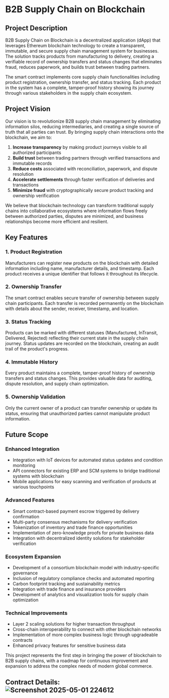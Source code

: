 # B2B Supply Chain on Blockchain

## Project Description

B2B Supply Chain on Blockchain is a decentralized application (dApp) that leverages Ethereum blockchain technology to create a transparent, immutable, and secure supply chain management system for businesses. The solution tracks products from manufacturing to delivery, creating a verifiable record of ownership transfers and status changes that eliminates fraud, reduces paperwork, and builds trust between trading partners.

The smart contract implements core supply chain functionalities including product registration, ownership transfer, and status tracking. Each product in the system has a complete, tamper-proof history showing its journey through various stakeholders in the supply chain ecosystem.

## Project Vision

Our vision is to revolutionize B2B supply chain management by eliminating information silos, reducing intermediaries, and creating a single source of truth that all parties can trust. By bringing supply chain interactions onto the blockchain, we aim to:

1. **Increase transparency** by making product journeys visible to all authorized participants
2. **Build trust** between trading partners through verified transactions and immutable records
3. **Reduce costs** associated with reconciliation, paperwork, and dispute resolution
4. **Accelerate settlements** through faster verification of deliveries and transactions
5. **Minimize fraud** with cryptographically secure product tracking and ownership verification

We believe that blockchain technology can transform traditional supply chains into collaborative ecosystems where information flows freely between authorized parties, disputes are minimized, and business relationships become more efficient and resilient.

## Key Features

### 1. Product Registration
Manufacturers can register new products on the blockchain with detailed information including name, manufacturer details, and timestamp. Each product receives a unique identifier that follows it throughout its lifecycle.

### 2. Ownership Transfer
The smart contract enables secure transfer of ownership between supply chain participants. Each transfer is recorded permanently on the blockchain with details about the sender, receiver, timestamp, and location.

### 3. Status Tracking
Products can be marked with different statuses (Manufactured, InTransit, Delivered, Rejected) reflecting their current state in the supply chain journey. Status updates are recorded on the blockchain, creating an audit trail of the product's progress.

### 4. Immutable History
Every product maintains a complete, tamper-proof history of ownership transfers and status changes. This provides valuable data for auditing, dispute resolution, and supply chain optimization.

### 5. Ownership Validation
Only the current owner of a product can transfer ownership or update its status, ensuring that unauthorized parties cannot manipulate product information.

## Future Scope

### Enhanced Integration
- Integration with IoT devices for automated status updates and condition monitoring
- API connectors for existing ERP and SCM systems to bridge traditional systems with blockchain
- Mobile applications for easy scanning and verification of products at various touchpoints

### Advanced Features
- Smart contract-based payment escrow triggered by delivery confirmation
- Multi-party consensus mechanisms for delivery verification
- Tokenization of inventory and trade finance opportunities
- Implementation of zero-knowledge proofs for private business data
- Integration with decentralized identity solutions for stakeholder verification

### Ecosystem Expansion
- Development of a consortium blockchain model with industry-specific governance
- Inclusion of regulatory compliance checks and automated reporting
- Carbon footprint tracking and sustainability metrics
- Integration with trade finance and insurance providers
- Development of analytics and visualization tools for supply chain optimization

### Technical Improvements
- Layer 2 scaling solutions for higher transaction throughput
- Cross-chain interoperability to connect with other blockchain networks
- Implementation of more complex business logic through upgradeable contracts
- Enhanced privacy features for sensitive business data

This project represents the first step in bringing the power of blockchain to B2B supply chains, with a roadmap for continuous improvement and expansion to address the complex needs of modern global commerce.
## Contract Details:![Screenshot 2025-05-01 224612](https://github.com/user-attachments/assets/984bf3c6-f64a-4e9c-8337-ee74bc2a54a5)
